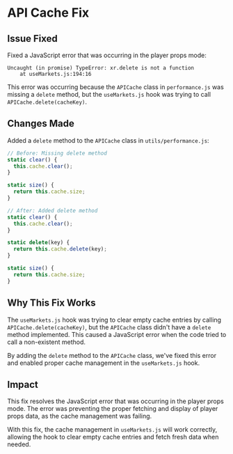 # API Cache Fix

## Issue Fixed

Fixed a JavaScript error that was occurring in the player props mode:

```
Uncaught (in promise) TypeError: xr.delete is not a function
    at useMarkets.js:194:16
```

This error was occurring because the `APICache` class in `performance.js` was missing a `delete` method, but the `useMarkets.js` hook was trying to call `APICache.delete(cacheKey)`.

## Changes Made

Added a `delete` method to the `APICache` class in `utils/performance.js`:

```javascript
// Before: Missing delete method
static clear() {
  this.cache.clear();
}

static size() {
  return this.cache.size;
}

// After: Added delete method
static clear() {
  this.cache.clear();
}

static delete(key) {
  return this.cache.delete(key);
}

static size() {
  return this.cache.size;
}
```

## Why This Fix Works

The `useMarkets.js` hook was trying to clear empty cache entries by calling `APICache.delete(cacheKey)`, but the `APICache` class didn't have a `delete` method implemented. This caused a JavaScript error when the code tried to call a non-existent method.

By adding the `delete` method to the `APICache` class, we've fixed this error and enabled proper cache management in the `useMarkets.js` hook.

## Impact

This fix resolves the JavaScript error that was occurring in the player props mode. The error was preventing the proper fetching and display of player props data, as the cache management was failing.

With this fix, the cache management in `useMarkets.js` will work correctly, allowing the hook to clear empty cache entries and fetch fresh data when needed.
